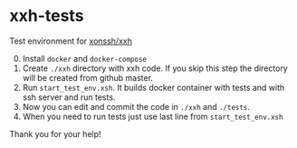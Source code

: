 # xxh-tests
Test environment for [xonssh/xxh](https://github.com/xonssh/xxh)

0. Install `docker` and `docker-compose`
1. Create `./xxh` directory with xxh code. If you skip this step the directory will be created from github master.
2. Run `start_test_env.xsh`. It builds docker container with tests and with ssh server and run tests. 
3. Now you can edit and commit the code in `./xxh` and `./tests`.
4. When you need to run tests just use last line from `start_test_env.xsh` 

Thank you for your help!